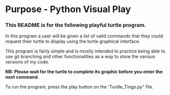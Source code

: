 # Purpose - Python Visual Play
 
### This README is for the following playful turtle program. 

In this program a user will be given a list of valid commands that they could 
request their turtle to display using the turtle graphical interface. 

This program is fairly simple and is mostly intended to practice being able to 
use git branching and other functionalities as a way to store the various versions of my code.

**NB: Please wait for the turtle to complete its graphic before you enter the next command.**

To run the program, press the play button on the 'Turdle_Tings.py" file.